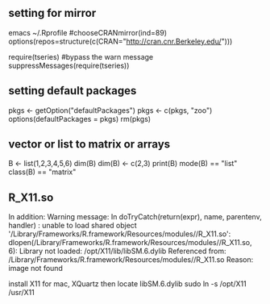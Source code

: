 ## setting for mirror
emacs ~/.Rprofile
\#chooseCRANmirror(ind=89)
options(repos=structure(c(CRAN="http://cran.cnr.Berkeley.edu/")))


require(tseries)
\#bypass the warn message
suppressMessages(require(tseries))

## setting default packages
pkgs <- getOption("defaultPackages") 
pkgs <- c(pkgs, "zoo") 
options(defaultPackages = pkgs) 
rm(pkgs)

## vector or list to matrix or arrays
B <- list(1,2,3,4,5,6) 
dim(B)
dim(B) <- c(2,3) 
print(B)
mode(B) == "list"
class(B) == "matrix"

## R_X11.so
In addition: Warning message:
In doTryCatch(return(expr), name, parentenv, handler) :
  unable to load shared object '/Library/Frameworks/R.framework/Resources/modules//R_X11.so':
  dlopen(/Library/Frameworks/R.framework/Resources/modules//R_X11.so, 6): Library not loaded: /opt/X11/lib/libSM.6.dylib
  Referenced from: /Library/Frameworks/R.framework/Resources/modules//R_X11.so
  Reason: image not found

install X11 for mac, XQuartz
then 
locate libSM.6.dylib
sudo ln -s /opt/X11 /usr/X11  
